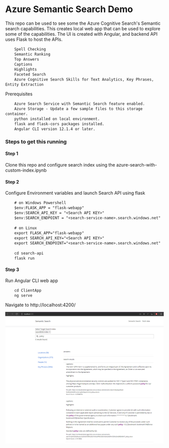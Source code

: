 # Azure Semantic Search Demo

This repo can be used to see some the Azure Cognitive Search's Semantic search capabilities. This creates local web app that can be used to explore some of the capabilities. 
The UI is created with Angular, and backend API uses Flask to host the APIs.


        Spell Checking
        Semantic Ranking
        Top Answers
        Captions
        Highlights
        Faceted Search
        Azure Cognitive Search Skills for Text Analytics, Key Phrases, Entity Extraction 

Prerequisites

        Azure Search Service with Semantic Search feature enabled. 
        Azure Storage - Update a few sample files to this storage container. 
        python installed on local environment. 
        flask and flask-cors packages installed. 
        Angular CLI version 12.1.4 or later. 


### Steps to get this running

#### Step 1

Clone this repo and configure search index using the azure-search-with-custom-index.ipynb

#### Step 2

Configure Environment variables and launch Search API using flask

        # on Windows Powershell
        $env:FLASK_APP = "flask-webapp"
        $env:SEARCH_API_KEY = "<Search API KEY>"
        $env:SEARCH_ENDPOINT = "<search-service-name>.search.windows.net"

        # on Linux
        export FLASK_APP="flask-webapp"
        export SEARCH_API_KEY="<Search API KEY>"
        export SEARCH_ENDPOINT="<search-service-name>.search.windows.net"

        cd search-api
        flask run


#### Step 3

Run Angular CLI web app

        cd ClientApp
        ng serve


Navigate to http://localhost:4200/

![](./search-ui.png)


